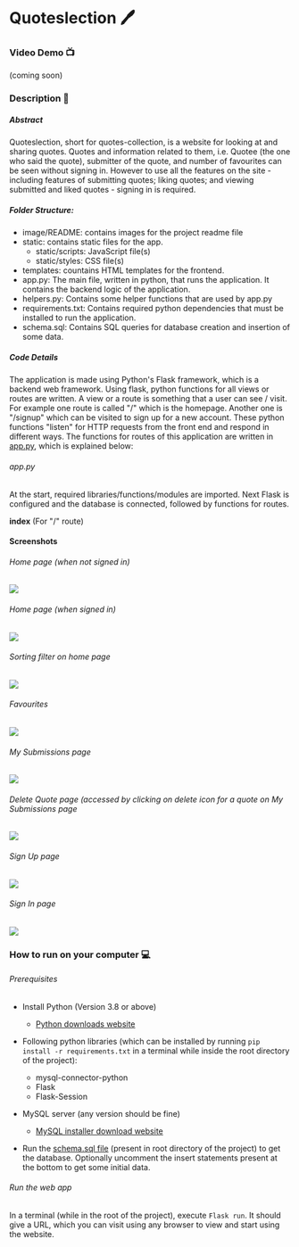 # Quoteslection 🖊 

### Video Demo 📺

(coming soon)

### Description 📄

##### Abstract

Quoteslection, short for quotes-collection, is a website for looking at and sharing quotes. Quotes and information related to them, i.e. Quotee (the one who said the quote), submitter of the quote, and number of favourites can be seen without  signing in. However to use all the features on the site - including features of submitting quotes; liking quotes; and viewing submitted and liked quotes - signing in is required.

##### Folder Structure:

* image/README: contains images for the project readme file
* static: contains static files for the app.
  * static/scripts: JavaScript file(s)
  * static/styles: CSS file(s)
* templates: countains HTML templates for the frontend.
* app.py: The main file, written in python, that runs the application. It contains the backend logic of the application.
* helpers.py: Contains some helper functions that are used by app.py
* requirements.txt: Contains required python dependencies that must be installed to run the application.
* schema.sql: Contains SQL queries for database creation and insertion of some data.

##### Code Details

The application is made using Python's Flask framework, which is a backend web framework. Using flask, python functions for all views or routes are written. A view or a route is something that a user can see / visit. For example one route is called "/" which is the homepage. Another one is "/signup" which can be visited to sign up for a new account. These python functions "listen" for HTTP requests from the front end and respond in different ways. The functions for routes of this application are written in [app.py](app.py), which is explained below:

###### app.py

At the start, required libraries/functions/modules are imported. Next Flask is configured and the database is connected, followed by functions for routes.

**index** (For "/" route)


#### Screenshots

###### Home page (when not signed in)

![](image/README/1633578544698.png)

###### Home page (when signed in)

![](image/README/1633578481586.png)

###### Sorting filter on home page

![](image/README/1633578668506.png)

###### Favourites

![](image/README/1633578589199.png)

###### My Submissions page

![](image/README/1633578809370.png)

###### Delete Quote page (accessed by clicking on delete icon for a quote on My Submissions page

![](image/README/1633578715466.png)

###### Sign Up page

![](image/README/1633579080423.png)

###### Sign In page

![](image/README/1633579047720.png)

### How to run on your computer 💻

###### Prerequisites

* Install Python (Version 3.8 or above)

  * [Python downloads website](httpshttps://www.python.org/downloads/)
* Following python libraries (which can be installed by running `pip install -r requirements.txt` in a terminal while inside the root directory of the  project):

  * mysql-connector-python
  * Flask
  * Flask-Session
* MySQL server (any version should be fine)

  * [MySQL installer download website](https://dev.mysql.com/downloads/mysql/)
* Run the [schema.sql file](schema.sql) (present in root directory of the project) to get the database. Optionally uncomment the insert statements present at the bottom to get some initial data.

###### Run the web app

In a terminal (while in the root of the project), execute `Flask run`. It should give a URL, which you can visit using any browser to view and start using the website.
